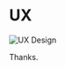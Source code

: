 # UX
![UX Design](https://cdn.dribbble.com/users/702789/screenshots/7916042/media/8d97eff66087310713663880315bf51c.png)

Thanks.
